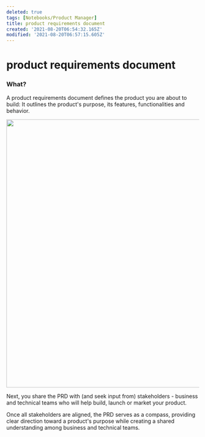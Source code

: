 ```yaml
---
deleted: true
tags: [Notebooks/Product Manager]
title: product requirements document
created: '2021-08-20T06:54:32.165Z'
modified: '2021-08-20T06:57:15.605Z'
---
```


# product requirements document

### What?

A product requirements document defines the product you are about to build: It outlines the product's purpose, its features, functionalities and behavior.

<p align="center">
  <img src="https://wac-cdn.atlassian.com/dam/jcr:d86575e9-7860-4507-98c0-0a95874a6ced/PRDcomponents.svg?cdnVersion=1769" width="700">
</p>

Next, you share the PRD with (and seek input from) stakeholders - business and technical teams who will help build, launch or market your product.

Once all stakeholders are aligned, the PRD serves as a compass, providing clear direction toward a product's purpose while creating a shared understanding among business and technical teams.









